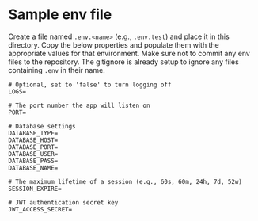# Sample env file

Create a file named `.env.<name>` (e.g., `.env.test`) and place it in this directory. Copy the below properties and populate them with the appropriate values for that environment. Make sure not to commit any env files to the repository. The gitignore is already setup to ignore any files containing `.env` in their name.

```
# Optional, set to 'false' to turn logging off
LOGS=

# The port number the app will listen on
PORT=

# Database settings
DATABASE_TYPE=
DATABASE_HOST=
DATABASE_PORT=
DATABASE_USER=
DATABASE_PASS=
DATABASE_NAME=

# The maximum lifetime of a session (e.g., 60s, 60m, 24h, 7d, 52w)
SESSION_EXPIRE=

# JWT authentication secret key
JWT_ACCESS_SECRET=
```
